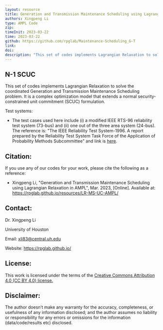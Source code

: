 ```yaml
---
layout: resource
title: Generation and Transmission Maintenance Scheduling using Lagrangian Relaxation in AMPL
authors: Xingpeng Li
type: AMPL Code
zip: 
timeInit: 2023-03-22
time: 2023-03-22
github: https://github.com/rpglab/Maintenance-Scheduling_G-T
link: 
doi: 
description: "This set of codes implements Lagrangian Relaxation to solve the coordinated Generation and Transmission Maintenance Scheduling problem."
---
```



## N-1 SCUC
This set of codes implements Lagrangian Relaxation to solve the coordinated Generation and Transmission Maintenance Scheduling problem. It is a complex optimization model that extends a normal security-constrained unit commitment (SCUC) formulation.

Test systems:
* The test cases used here include (i) a modified IEEE RTS-96 reliability test system (73-bus) and (ii) one out of the three area system (24-bus). The reference is: "The IEEE Reliability Test System-1996. A report prepared by the Reliability Test System Task Force of the Application of Probability Methods Subcommittee" and link is <a class="" target="_blank" href="https://ieeexplore.ieee.org/document/780914">here</a>. 


## Citation:
If you use any of our codes for your work, please cite the following as a reference:

* Xingpeng Li, "Generation and Transmission Maintenance Scheduling using Lagrangian Relaxation in AMPL", Mar. 2023, [Online]. Available at: https://rpglab.github.io/resources/LR-MS-UC-AMPL/


## Contact:
Dr. Xingpeng Li

University of Houston

Email: xli83@central.uh.edu

Website: <a class="off" href="/"  target="_blank">https://rpglab.github.io/</a>


## License:
This work is licensed under the terms of the <a class="off" href="https://creativecommons.org/licenses/by/4.0/"  target="_blank">Creative Commons Attribution 4.0 (CC BY 4.0) license.</a>


## Disclaimer:
The author doesn’t make any warranty for the accuracy, completeness, or usefulness of any information disclosed; and the author assumes no liability or responsibility for any errors or omissions for the information (data/code/results etc) disclosed.

